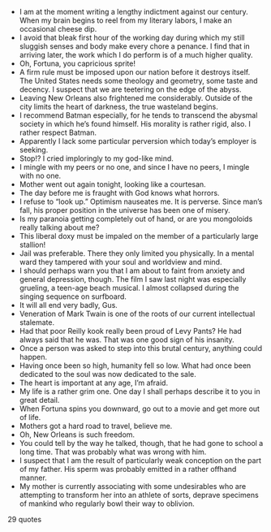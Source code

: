  - I am at the moment writing a lengthy indictment against our century. When my brain begins to reel from my literary labors, I make an occasional cheese dip.
 - I avoid that bleak first hour of the working day during which my still sluggish senses and body make every chore a penance. I find that in arriving later, the work which I do perform is of a much higher quality.
 - Oh, Fortuna, you capricious sprite!
 - A firm rule must be imposed upon our nation before it destroys itself. The United States needs some theology and geometry, some taste and decency. I suspect that we are teetering on the edge of the abyss.
 - Leaving New Orleans also frightened me considerably. Outside of the city limits the heart of darkness, the true wasteland begins.
 - I recommend Batman especially, for he tends to transcend the abysmal society in which he’s found himself. His morality is rather rigid, also. I rather respect Batman.
 - Apparently I lack some particular perversion which today’s employer is seeking.
 - Stop!? I cried imploringly to my god-like mind.
 - I mingle with my peers or no one, and since I have no peers, I mingle with no one.
 - Mother went out again tonight, looking like a courtesan.
 - The day before me is fraught with God knows what horrors.
 - I refuse to “look up.” Optimism nauseates me. It is perverse. Since man’s fall, his proper position in the universe has been one of misery.
 - Is my paranoia getting completely out of hand, or are you mongoloids really talking about me?
 - This liberal doxy must be impaled on the member of a particularly large stallion!
 - Jail was preferable. There they only limited you physically. In a mental ward they tampered with your soul and worldview and mind.
 - I should perhaps warn you that I am about to faint from anxiety and general depression, though. The film I saw last night was especially grueling, a teen-age beach musical. I almost collapsed during the singing sequence on surfboard.
 - It will all end very badly, Gus.
 - Veneration of Mark Twain is one of the roots of our current intellectual stalemate.
 - Had that poor Reilly kook really been proud of Levy Pants? He had always said that he was. That was one good sign of his insanity.
 - Once a person was asked to step into this brutal century, anything could happen.
 - Having once been so high, humanity fell so low. What had once been dedicated to the soul was now dedicated to the sale.
 - The heart is important at any age, I’m afraid.
 - My life is a rather grim one. One day I shall perhaps describe it to you in great detail.
 - When Fortuna spins you downward, go out to a movie and get more out of life.
 - Mothers got a hard road to travel, believe me.
 - Oh, New Orleans is such freedom.
 - You could tell by the way he talked, though, that he had gone to school a long time. That was probably what was wrong with him.
 - I suspect that I am the result of particularly weak conception on the part of my father. His sperm was probably emitted in a rather offhand manner.
 - My mother is currently associating with some undesirables who are attempting to transform her into an athlete of sorts, deprave specimens of mankind who regularly bowl their way to oblivion.

29 quotes